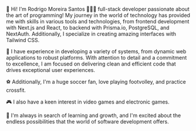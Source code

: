 👋 Hi! I'm Rodrigo Moreira Santos
👨🏻‍💻 full-stack developer passionate about the art of programming! My journey in the world of technology has provided me with skills in various tools and technologies, from frontend development with Next.js and React, to backend with Prisma.io, PostgreSQL, and NextAuth. Additionally, I specialize in creating amazing interfaces with Tailwind CSS.

🚀 I have experience in developing a variety of systems, from dynamic web applications to robust platforms. With attention to detail and a commitment to excellence, I am focused on delivering clean and efficient code that drives exceptional user experiences.

⚽ Additionally, I'm a huge soccer fan, love playing footvolley, and practice crossfit.

🎮 I also have a keen interest in video games and electronic games.

🌱 I'm always in search of learning and growth, and I'm excited about the endless possibilities that the world of software development offers.

